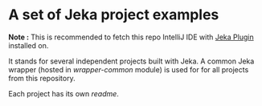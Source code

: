# A set of Jeka project examples

__Note :__ This is recommended to fetch this repo IntelliJ IDE with [Jeka Plugin](https://plugins.jetbrains.com/plugin/13489-jeka) installed on.

It stands for several independent projects built with Jeka. 
A common Jeka wrapper (hosted in _wrapper-common_ module) is used for for all projects from this repository.

Each project has its own *readme*.

